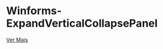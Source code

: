 # Winforms-ExpandVerticalCollapsePanel
[Ver Mais](http://portifolio.gearhostpreview.com/expandcollapseverticalpanel-controle-winforms/)
